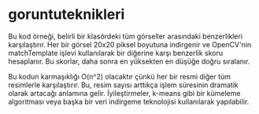 # goruntuteknikleri
Bu kod örneği, belirli bir klasördeki tüm görseller arasındaki benzerlikleri karşılaştırır. 
Her bir görsel 20x20 piksel boyutuna indirgenir ve OpenCV'nin matchTemplate işlevi kullanılarak 
bir diğerine karşı benzerlik skoru hesaplanır. Bu skorlar, daha sonra en yüksekten en düşüğe doğru sıralanır.

Bu kodun karmaşıklığı O(n^2) olacaktır çünkü her bir resmi diğer tüm resimlerle karşılaştırır. 
Bu, resim sayısı arttıkça işlem süresinin dramatik olarak artacağı anlamına gelir. 
İyileştirmeler, k-means gibi bir kümeleme algoritması veya başka bir veri indirgeme teknolojisi kullanılarak yapılabilir.
